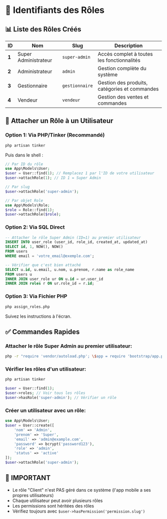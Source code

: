 # 🎫 Identifiants des Rôles

## 📊 Liste des Rôles Créés

| ID | Nom                 | Slug          | Description                                      |
|----|---------------------|---------------|--------------------------------------------------|
| **1** | Super Administrateur | `super-admin` | Accès complet à toutes les fonctionnalités      |
| **2** | Administrateur       | `admin`       | Gestion complète du système                     |
| **3** | Gestionnaire         | `gestionnaire`| Gestion des produits, catégories et commandes   |
| **4** | Vendeur              | `vendeur`     | Gestion des ventes et commandes                 |

## 🔑 Attacher un Rôle à un Utilisateur

### Option 1: Via PHP/Tinker (Recommandé)

```bash
php artisan tinker
```

Puis dans le shell :

```php
// Par ID du rôle
use App\Models\User;
$user = User::find(1); // Remplacez 1 par l'ID de votre utilisateur
$user->attachRole(1); // ID 1 = Super Admin

// Par slug
$user->attachRole('super-admin');

// Par objet Role
use App\Models\Role;
$role = Role::find(1);
$user->attachRole($role);
```

### Option 2: Via SQL Direct

```sql
-- Attacher le rôle Super Admin (ID=1) au premier utilisateur
INSERT INTO user_role (user_id, role_id, created_at, updated_at)
SELECT id, 1, NOW(), NOW()
FROM users
WHERE email = 'votre_email@exemple.com';

-- Vérifier que c'est bien attaché
SELECT u.id, u.email, u.nom, u.prenom, r.name as role_name
FROM users u
INNER JOIN user_role ur ON u.id = ur.user_id
INNER JOIN roles r ON ur.role_id = r.id;
```

### Option 3: Via Fichier PHP

```bash
php assign_roles.php
```

Suivez les instructions à l'écran.

## ✅ Commandes Rapides

### Attacher le rôle Super Admin au premier utilisateur:

```bash
php -r "require 'vendor/autoload.php'; \$app = require 'bootstrap/app.php'; \$app->make(Illuminate\Contracts\Console\Kernel::class)->bootstrap(); \$user = App\Models\User::first(); if(\$user) { \$user->attachRole('super-admin'); echo 'Role attached to ' . \$user->email; } else { echo 'No user found'; }"
```

### Vérifier les rôles d'un utilisateur:

```bash
php artisan tinker
```

```php
$user = User::find(1);
$user->roles; // Voir tous les rôles
$user->hasRole('super-admin'); // Vérifier un rôle
```

### Créer un utilisateur avec un rôle:

```php
use App\Models\User;
$user = User::create([
    'nom' => 'Admin',
    'prenom' => 'Super',
    'email' => 'admin@example.com',
    'password' => bcrypt('password123'),
    'role' => 'admin',
    'status' => 'active'
]);
$user->attachRole('super-admin');
```

## 🚨 IMPORTANT

- Le rôle "Client" n'est PAS géré dans ce système (l'app mobile a ses propres utilisateurs)
- Chaque utilisateur peut avoir plusieurs rôles
- Les permissions sont héritées des rôles
- Vérifiez toujours avec `$user->hasPermission('permission.slug')`

